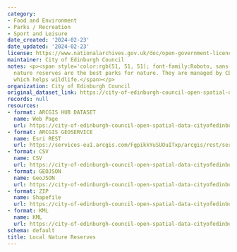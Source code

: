 ```yaml
---
category:
- Food and Environment
- Parks / Recreation
- Sport and Leisure
date_created: '2024-02-23'
date_updated: '2024-02-23'
license: https://www.nationalarchives.gov.uk/doc/open-government-licence/version/3/
maintainer: City of Edinburgh Council
notes: <p><span style='color:rgb(51, 51, 51); font-family:Roboto, sans-serif; font-size:16px;'>Local
  nature reserves are the best parks for nature. They are managed by CEC in a way
  which helps wildlife.</span></p>
organization: City of Edinburgh Council
original_dataset_link: https://city-of-edinburgh-council-open-spatial-data-cityofedinburgh.hub.arcgis.com/maps/cityofedinburgh::local-nature-reserves-1
records: null
resources:
- format: ARCGIS HUB DATASET
  name: Web Page
  url: https://city-of-edinburgh-council-open-spatial-data-cityofedinburgh.hub.arcgis.com/maps/cityofedinburgh::local-nature-reserves-1
- format: ARCGIS GEOSERVICE
  name: Esri REST
  url: https://services-eu1.arcgis.com/FgpikkYuSUOuITxp/arcgis/rest/services/Local_Nature_Reserves/FeatureServer/50
- format: CSV
  name: CSV
  url: https://city-of-edinburgh-council-open-spatial-data-cityofedinburgh.hub.arcgis.com/api/download/v1/items/35a96d756519412a8d1d5ce6f503c17a/csv?layers=50
- format: GEOJSON
  name: GeoJSON
  url: https://city-of-edinburgh-council-open-spatial-data-cityofedinburgh.hub.arcgis.com/api/download/v1/items/35a96d756519412a8d1d5ce6f503c17a/geojson?layers=50
- format: ZIP
  name: Shapefile
  url: https://city-of-edinburgh-council-open-spatial-data-cityofedinburgh.hub.arcgis.com/api/download/v1/items/35a96d756519412a8d1d5ce6f503c17a/shapefile?layers=50
- format: KML
  name: KML
  url: https://city-of-edinburgh-council-open-spatial-data-cityofedinburgh.hub.arcgis.com/api/download/v1/items/35a96d756519412a8d1d5ce6f503c17a/kml?layers=50
schema: default
title: Local Nature Reserves
---
```

